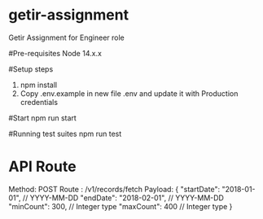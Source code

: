 # getir-assignment
Getir Assignment for Engineer role


#Pre-requisites
Node 14.x.x

#Setup steps
1) npm install
2) Copy .env.example in new file .env and update it with Production credentials

#Start
npm run start

#Running test suites
npm run test

# API Route

Method: POST
Route :  /v1/records/fetch
Payload: {
    "startDate": "2018-01-01",  // YYYY-MM-DD
    "endDate": "2018-02-01",    // YYYY-MM-DD
    "minCount": 300,            // Integer type
    "maxCount": 400             // Integer type
}
